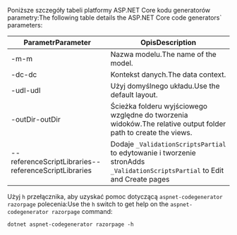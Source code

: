 <a name="codegenerator"></a> <span data-ttu-id="f9325-101">Poniższe szczegóły tabeli platformy ASP.NET Core kodu generatorów parametry:</span><span class="sxs-lookup"><span data-stu-id="f9325-101">The following table details the ASP.NET Core code generators\` parameters:</span></span>

| <span data-ttu-id="f9325-102">Parametr</span><span class="sxs-lookup"><span data-stu-id="f9325-102">Parameter</span></span>               | <span data-ttu-id="f9325-103">Opis</span><span class="sxs-lookup"><span data-stu-id="f9325-103">Description</span></span>|
| ----------------- | ------------ |
| <span data-ttu-id="f9325-104">-m</span><span class="sxs-lookup"><span data-stu-id="f9325-104">-m</span></span>  | <span data-ttu-id="f9325-105">Nazwa modelu.</span><span class="sxs-lookup"><span data-stu-id="f9325-105">The name of the model.</span></span> |
| <span data-ttu-id="f9325-106">-dc</span><span class="sxs-lookup"><span data-stu-id="f9325-106">-dc</span></span>  | <span data-ttu-id="f9325-107">Kontekst danych.</span><span class="sxs-lookup"><span data-stu-id="f9325-107">The data context.</span></span> |
| <span data-ttu-id="f9325-108">-udl</span><span class="sxs-lookup"><span data-stu-id="f9325-108">-udl</span></span> | <span data-ttu-id="f9325-109">Użyj domyślnego układu.</span><span class="sxs-lookup"><span data-stu-id="f9325-109">Use the default layout.</span></span> |
| <span data-ttu-id="f9325-110">-outDir</span><span class="sxs-lookup"><span data-stu-id="f9325-110">-outDir</span></span> | <span data-ttu-id="f9325-111">Ścieżka folderu wyjściowego względne do tworzenia widoków.</span><span class="sxs-lookup"><span data-stu-id="f9325-111">The relative output folder path to create the views.</span></span> |
| <span data-ttu-id="f9325-112">--referenceScriptLibraries</span><span class="sxs-lookup"><span data-stu-id="f9325-112">--referenceScriptLibraries</span></span> | <span data-ttu-id="f9325-113">Dodaje `_ValidationScriptsPartial` to edytowanie i tworzenie stron</span><span class="sxs-lookup"><span data-stu-id="f9325-113">Adds `_ValidationScriptsPartial` to Edit and Create pages</span></span> |

<span data-ttu-id="f9325-114">Użyj `h` przełącznika, aby uzyskać pomoc dotyczącą `aspnet-codegenerator razorpage` polecenia:</span><span class="sxs-lookup"><span data-stu-id="f9325-114">Use the `h` switch to get help on the `aspnet-codegenerator razorpage` command:</span></span>

```console
dotnet aspnet-codegenerator razorpage -h
```
